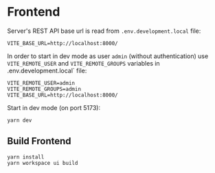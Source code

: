 # Frontend

Server's REST API base url is read from `.env.development.local` file:

```
VITE_BASE_URL=http://localhost:8000/
```

In order to start in dev mode as user `admin` (without authentication)
use `VITE_REMOTE_USER` and `VITE_REMOTE_GROUPS` variables in .env.development.local` file:

```
VITE_REMOTE_USER=admin
VITE_REMOTE_GROUPS=admin
VITE_BASE_URL=http://localhost:8000/
```

Start in dev mode (on port 5173):

```
yarn dev
```


## Build Frontend

```
yarn install
yarn workspace ui build
```
